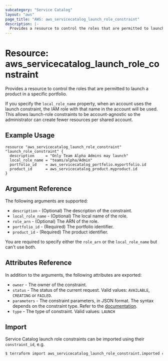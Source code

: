 ```yaml
---
subcategory: "Service Catalog"
layout: "aws"
page_title: "AWS: aws_servicecatalog_launch_role_constraint"
description: |-
  Provides a resource to control the roles that are permitted to launch a product in a specific portfolio
---
```


# Resource: aws_servicecatalog_launch_role_constraint

Provides a resource to control the roles that are permitted to launch a product in a specific portfolio.

If you specify the `local_role_name` property, when an account uses the launch constraint, the IAM role with that name in the account will be used. This allows launch-role constraints to be account-agnostic so the administrator can create fewer resources per shared account. 

## Example Usage

```hcl
resource "aws_servicecatalog_launch_role_constraint" "launch_role_constraint" {
  description     = "Only Team Alpha Admins may launch"
  local_role_name = "teams/alpha/Admin"
  portfolio_id    = aws_servicecatalog_portfolio.myportfolio.id
  product_id      = aws_servicecatalog_product.myproduct.id
}
```

## Argument Reference

The following arguments are supported:

* `description` - (Optional) The description of the constraint.
* `local_role_name` - (Optional) The local name of the role.
* `role_arn` - (Optional) The ARN of the role.
* `portfolio_id` - (Required) The portfolio identifier.
* `product_id` - (Required) The product identifier.

You are required to specify either the `role_arn` or the `local_role_name` but can't use both. 

## Attributes Reference

In addition to the arguments, the following attributes are exported:

* `owner` - The owner of the constraint.
* `status` - The status of the current request. Valid values: `AVAILABLE`, `CREATING` or `FAILED`.
* `parameters` - The constraint parameters, in JSON format. The syntax depends on the constraint type. Refer to the [documentation](https://docs.aws.amazon.com/servicecatalog/latest/dg/API_CreateConstraint.html#API_CreateConstraint_RequestSyntax).
* `type` - The type of constraint. Valid values: `LAUNCH`

## Import

Service Catalog launch role constraints can be imported using their `constraint_id`, e.g.

```bash
$ terraform import aws_servicecatalog_launch_role_constraint.imported cons-ae6xqmxl4lgfg
```
